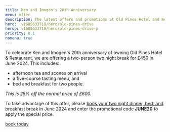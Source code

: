 ```yaml
---
title: Ken and Imogen's 20th Anniversary
menu: offer
description: The latest offers and promotions at Old Pines Hotel and Restaurant in the Scottish Highlands.
hero:  v1605633718/hero/old-pines-drive
herop: v1605633718/hero/old-pines-drive-p
priority: 0.1
nomenu: true
---
```


To celebrate Ken and Imogen's 20th anniversary of owning Old Pines Hotel &amp; Restaurant, we are offering a two-person two night break for &pound;450 in June 2024. This includes:

* afternoon tea and scones on arrival
* a five-course tasting menu, and
* bed and breakfast for two people.

*This is 25% off the normal price of &pound;600.*

To take advantage of this offer, please <a href="[book]">book your two night dinner, bed, and breakfast break in June 2024</a> and enter the promotional code **JUNE20** to apply the special price.

<a href="[book]" class="button">book today</a>
